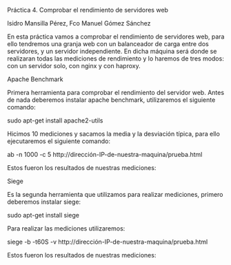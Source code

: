 Práctica 4. Comprobar el rendimiento de servidores web


Isidro Mansilla Pérez, Fco Manuel Gómez Sánchez


En esta práctica vamos a comprobar el rendimiento de servidores web, para ello tendremos una granja web con un balanceador
de carga entre dos servidores, y un servidor independiente. En dicha máquina será donde se realizaran todas las mediciones de
rendimiento y lo haremos de tres modos: con un servidor solo, con nginx y con haproxy.

Apache Benchmark

Primera herramienta para comprobar el rendimiento del servidor web. Antes de nada deberemos instalar apache benchmark, utilizaremos
el siguiente comando:

sudo apt-get install apache2-utils

Hicimos 10 mediciones y sacamos la media y la desviación típica, para ello ejecutaremos el siguiente comando:

ab -n 1000 -c 5 http://dirección-IP-de-nuestra-maquina/prueba.html

Estos fueron los resultados de nuestras mediciones:


Siege

Es la segunda herramienta que utilizamos para realizar mediciones, primero deberemos instalar siege:

sudo apt-get install siege

Para realizar las mediciones utilizaremos:

siege -b -t60S -v http://dirección-IP-de-nuestra-maquina/prueba.html

Estos fueron los resultados de nuestras mediciones:

